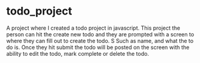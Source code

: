 # todo_project
A project where I created a todo project in javascript. 
This project the person can hit the create new todo and they are prompted with a screen to where they can fill out to create the todo. S
Such as name, and what the to do is. 
Once they hit submit the todo will be posted on the screen with the ability to edit the todo, mark complete or delete the todo.
